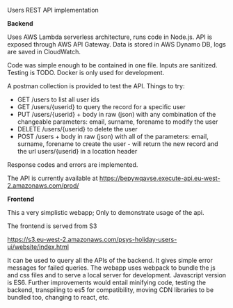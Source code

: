 Users REST API implementation

**Backend**

Uses AWS Lambda serverless architecture, runs code in Node.js. 
API is exposed through AWS API Gateway.
Data is stored in AWS Dynamo DB, logs are saved in CloudWatch.

Code was simple enough to be contained in one file.
Inputs are sanitized.
Testing is TODO.
Docker is only used for development.

A postman collection is provided to test the API.
Things to try:
- GET /users to list all user ids
- GET /users/{userid} to query the record for a specific user
- PUT /users/{userid} + body in raw (json) with any combination of the changeable parameters: email, surname, forename to modify the user
- DELETE /users/{userid} to delete the user
- POST /users  + body in raw (json) with all of the parameters: email, surname, forename to create the user - will return the new record and the url users/{userid} in a location header

Response codes and errors are implemented. 

The API is currently available at
https://bepywqavse.execute-api.eu-west-2.amazonaws.com/prod/

**Frontend**

This a very simplistic webapp; Only to demonstrate usage of the api.

The frontend is served from S3

https://s3.eu-west-2.amazonaws.com/psys-holiday-users-ui/website/index.html

It can be used to query all the APIs of the backend.
It gives simple error messages for failed queries.
The webapp uses webpack to bundle the js and css files and to serve a local server for development. Javascript version is ES6.
Further improvements would entail minifying code, testing the backend, transpiling to es5 for compatibility, moving CDN libraries to be bundled too, changing to react, etc.
